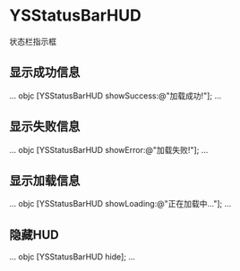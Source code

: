 # YSStatusBarHUD
状态栏指示框

## 显示成功信息
... objc
 [YSStatusBarHUD showSuccess:@"加载成功!"];
...

## 显示失败信息
... objc
[YSStatusBarHUD showError:@"加载失败!"];
...

## 显示加载信息
... objc
[YSStatusBarHUD showLoading:@"正在加载中..."];
...

## 隐藏HUD
... objc
[YSStatusBarHUD hide];
...